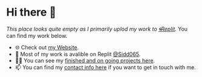 # Hi there 👋
*This place looks quite empty as I primarily uplod my work to [🌀Replit](https://replit.com/@Sidd065).* You can find my work below.
- 🌐 Check out [my Website](https://web.sidd065.repl.co/).
- 🔭 Most of my work is avalible on Replit [@Sidd065](https://replit.com/@Sidd065).
- 👨‍💻 You can see my [finished and on going projects here](https://web.sidd065.repl.co/projects).
- 📫 You can find my [contact info here](https://web.sidd065.repl.co/contact) if you want to get in touch with me.
